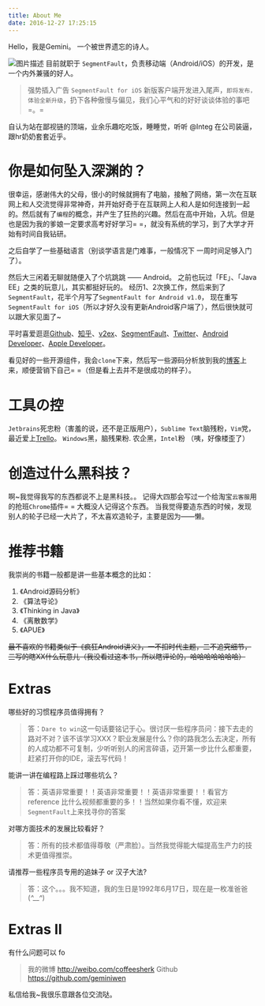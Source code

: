 ```yaml
---
title: About Me
date: 2016-12-27 17:25:15
---
```


Hello，我是Gemini。 一个被世界遗忘的诗人。

![图片描述](https://segmentfault.com/img/bVtc2W)
目前就职于 `SegmentFault`，负责移动端（Android/iOS）的开发，是一个内外兼骚的好人。

> 强势插入广告 `SegmentFault for iOS` 新版客户端开发进入尾声，`即将发布，体验全新升级`，扔下各种傲慢与偏见，我们心平气和的好好谈谈体验的事吧 =。=
   
自认为站在鄙视链的顶端，业余乐趣吃吃饭，睡睡觉，听听 @Integ 在公司装逼，跟hr奶奶套套近乎。

# 你是如何坠入深渊的？
很幸运，感谢伟大的父母，很小的时候就拥有了电脑，接触了网络，第一次在互联网上和人交流觉得非常神奇，并开始好奇于在互联网上人和人是如何连接到一起的。然后就有了`编程`的概念，并产生了狂热的兴趣。然后在高中开始，入坑。但是也是因为我的爹娘一定要求高考好好学习= =，就没有系统的学习，到了大学才开始有时间自我钻研。

之后自学了一些基础语言（别谈学语言是门难事，一般情况下 一周时间足够入门了）。

然后大三闲着无聊就随便入了个坑跳跳 —— Android。 之前也玩过「FE」、「Java EE」之类的玩意儿，其实都挺好玩的。
经历1、2次换工作，然后来到了`SegmentFault`，花半个月写了`SegmentFault for Android v1.0`，
现在重写`SegmentFault for iOS`（所以才好久没有更新Android客户端了），然后很快就可以跟大家见面了~

平时喜爱逛逛[Github](https://github.com)、[知乎](http://zhihu.com)、[v2ex](https://www.v2ex.com/)、[SegmentFault](http://sf.gg)、[Twitter](https://twitter.com)、[Android Developer](http://developer.android.com)、[Apple Developer](http://developer.apple.com)。

看见好的一些开源组件，我会`clone`下来，然后写一些源码分析放到我的[博客](https://segmentfault.com/blog/gemini)上来，顺便营销下自己= =（但是看上去并不是很成功的样子）。



# 工具の控
`Jetbrains`死忠粉（害羞的说，还不是正版用户），`Sublime Text`脑残粉，`Vim`党，最近爱上[Trello](https://trello.com)。
`Windows`黑，脑残果粉.
农企黑，`Intel`粉
（咦，好像楼歪了）

# 创造过什么黑科技？
啊~我觉得我写的东西都说不上是黑科技。。
记得大四那会写过一个给淘宝`云客服`用的抢班`Chrome`插件= = 大概没人记得这个东西。
当我觉得要造东西的时候，发现别人的轮子已经一大片了，不太喜欢造轮子，主要是因为——懒。

# 推荐书籍
我崇尚的书籍一般都是讲一些基本概念的比如：
1. 《Android源码分析》
2. 《算法导论》
3. 《Thinking in Java》
4. 《离散数学》
5. 《APUE》

~~最不喜欢的书籍类似于《疯狂Android讲义》，一不扣时代主题，二不追究细节，三写的瞎XX什么玩意儿（我没看过这本书，所以瞎评论的，哈哈哈哈哈哈哈）~~

# Extras

哪些好的习惯程序员值得拥有？

> 答：`Dare to win`这一句话要铭记于心。很讨厌一些程序员问：接下去走的路对不对？该不该学习XXX？职业发展是什么？你的路我怎么去决定，所有的人成功都不可复制，少听听别人的闲言碎语，迈开第一步比什么都重要，赶紧打开你的IDE，滚去写代码！

能讲一讲在编程路上踩过哪些坑么？

> 答：英语非常重要！！英语非常重要！！英语非常重要！！看官方reference 比什么视频都重要的多！！当然如果你看不懂，欢迎来`SegmentFault`上来找寻你的答案

对哪方面技术的发展比较看好？

> 答：所有的技术都值得尊敬（严肃脸）。当然我觉得能大幅提高生产力的技术更值得推崇。

请推荐一些程序员专用的追妹子 or 汉子大法?

> 答：这个。。。我不知道，我的生日是1992年6月17日，现在是一枚准爸爸 (*^__^*) 

# Extras II

有什么问题可以 fo 
> 我的微博 http://weibo.com/coffeesherk
> Github https://github.com/geminiwen

私信给我~我很乐意跟各位交流哒。